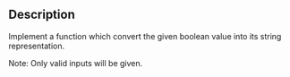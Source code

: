## Description

Implement a function which convert the given boolean value into its string representation.

Note: Only valid inputs will be given.
